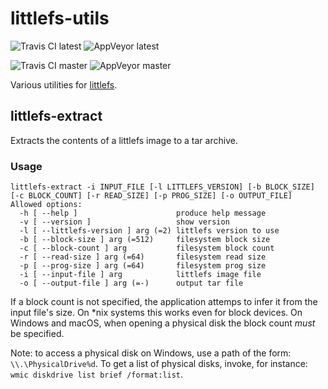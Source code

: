 # littlefs-utils

![Travis CI latest](https://img.shields.io/travis/com/mbikovitsky/littlefs-utils?label=Travis%20CI%20latest)
![AppVeyor latest](https://img.shields.io/appveyor/build/mbikovitsky/littlefs-utils?label=AppVeyor%20latest)

![Travis CI master](https://img.shields.io/travis/com/mbikovitsky/littlefs-utils/master?label=Travis%20CI%20master)
![AppVeyor master](https://img.shields.io/appveyor/build/mbikovitsky/littlefs-utils/master?label=AppVeyor%20master)

Various utilities for [littlefs](https://github.com/ARMmbed/littlefs).


## littlefs-extract

Extracts the contents of a littlefs image to a tar archive.

### Usage

```
littlefs-extract -i INPUT_FILE [-l LITTLEFS_VERSION] [-b BLOCK_SIZE] [-c BLOCK_COUNT] [-r READ_SIZE] [-p PROG_SIZE] [-o OUTPUT_FILE]
Allowed options:
  -h [ --help ]                      produce help message
  -v [ --version ]                   show version
  -l [ --littlefs-version ] arg (=2) littlefs version to use
  -b [ --block-size ] arg (=512)     filesystem block size
  -c [ --block-count ] arg           filesystem block count
  -r [ --read-size ] arg (=64)       filesystem read size
  -p [ --prog-size ] arg (=64)       filesystem prog size
  -i [ --input-file ] arg            littlefs image file
  -o [ --output-file ] arg (=-)      output tar file
```

If a block count is not specified, the application attemps to infer it from
the input file's size. On *nix systems this works even for block devices.
On Windows and macOS, when opening a physical disk the block count *must* be specified.

Note: to access a physical disk on Windows, use a path of the form:
`\\.\PhysicalDrive%d`. To get a list of physical disks, invoke, for instance:
`wmic diskdrive list brief /format:list`.
